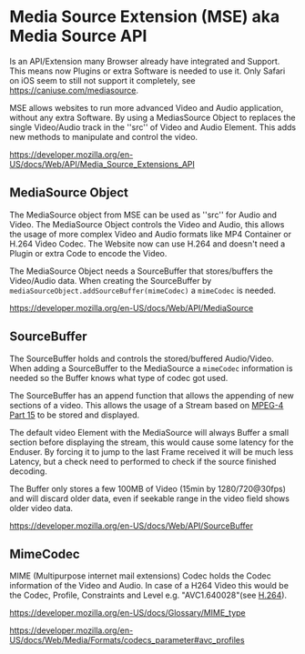 # Media Source Extension (MSE) aka Media Source API

Is an API/Extension many Browser already have integrated and Support. This means now Plugins or extra Software is needed to use it. Only Safari on iOS seem to still not support it completely, see https://caniuse.com/mediasource.

MSE allows websites to run more advanced Video and Audio application, without any extra Software. By using a MediasSource Object to replaces the single Video/Audio track in the ''src'' of Video and Audio Element. This adds new methods to manipulate and control the video.

https://developer.mozilla.org/en-US/docs/Web/API/Media_Source_Extensions_API

## MediaSource Object

The MediaSource object from MSE can be used as ''src'' for Audio and Video. The MediaSource Object controls the Video and Audio, this allows the usage of more complex Video and Audio formats like MP4 Container or H.264 Video Codec. The Website now can use H.264 and doesn't need a Plugin or extra Code to encode the Video.

The MediaSource Object needs a SourceBuffer that stores/buffers the Video/Audio data. When creating the SourceBuffer by ``mediaSourceObject.addSourceBuffer(mimeCodec)`` a ``mimeCodec`` is needed.

https://developer.mozilla.org/en-US/docs/Web/API/MediaSource

## SourceBuffer

The SourceBuffer holds and controls the stored/buffered Audio/Video. When adding a SourceBuffer to the MediaSource a ``mimeCodec`` information is needed so the Buffer knows what type of codec got used.

The SourceBuffer has an append function that allows the appending of new sections of a video. This allows the usage of a Stream based on [MPEG-4 Part 15](mpeg4.md) to be stored and displayed.

The default video Element with the MediaSource will always Buffer a small section before displaying the stream, this would cause some latency for the Enduser. By forcing it to jump to the last Frame received it will be much less Latency, but a check need to performed to check if the source finished decoding.

The Buffer only stores a few 100MB of Video (15min by 1280/720@30fps) and will discard older data, even if seekable range in the video field shows older video data.  

https://developer.mozilla.org/en-US/docs/Web/API/SourceBuffer

## MimeCodec

MIME (Multipurpose internet mail extensions) Codec holds the Codec information of the Video and Audio. In case of a H264 Video this would be the Codec, Profile, Constraints and Level e.g. "AVC1.640028"(see [H.264](h264.md)).

https://developer.mozilla.org/en-US/docs/Glossary/MIME_type

https://developer.mozilla.org/en-US/docs/Web/Media/Formats/codecs_parameter#avc_profiles